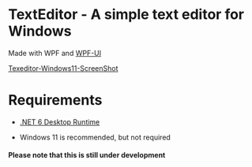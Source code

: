 # TextEditor - A simple text editor for Windows
Made with WPF and [WPF-UI](https://github.com/lepoco/wpfui)

[Texeditor-Windows11-ScreenShot](https://github.com/Jurij15/TextEditor/blob/master/images/TextEditor-Screenshot.png)

# Requirements

- [.NET 6 Desktop Runtime](https://dotnet.microsoft.com/en-us/download/dotnet/6.0)

- Windows 11 is recommended, but not required

#### Please note that this is still under development
